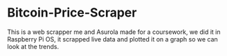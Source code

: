 # Bitcoin-Price-Scraper

This is a web scrapper me and Asurola made for a coursework, we did it in Raspberry Pi OS, it scrapped live data and plotted it on a graph 
so we can look at the trends.
